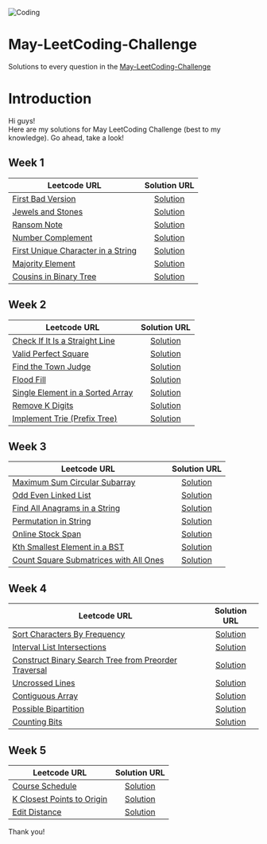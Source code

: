 
![Coding](https://images.unsplash.com/photo-1484417894907-623942c8ee29?ixlib=rb-1.2.1&ixid=eyJhcHBfaWQiOjEyMDd9&auto=format&fit=crop&w=1189&q=80)

# May-LeetCoding-Challenge
Solutions to every question in the [May-LeetCoding-Challenge](https://leetcode.com/explore/featured/card/may-leetcoding-challenge/)  


Introduction
============
Hi guys!     
Here are my solutions for May LeetCoding Challenge (best to my knowledge).
Go ahead, take a look!

Week 1
------


| Leetcode URL        | Solution URL           |
| ------------- |:-------------:|
| [First Bad Version](https://leetcode.com/explore/featured/card/may-leetcoding-challenge/534/week-1-may-1st-may-7th/3316/)  | [Solution](https://github.com/akashgovind95/May-LeetCoding-Challenge/blob/master/Week%201/FirstBadVersion.cpp) |
| [Jewels and Stones](https://leetcode.com/explore/challenge/card/may-leetcoding-challenge/534/week-1-may-1st-may-7th/3317/)  | [Solution](https://github.com/akashgovind95/May-LeetCoding-Challenge/blob/master/Week%201/JewelsAndStones.cpp) |
| [Ransom Note](https://leetcode.com/explore/featured/card/may-leetcoding-challenge/534/week-1-may-1st-may-7th/3318/)  | [Solution](https://github.com/akashgovind95/May-LeetCoding-Challenge/blob/master/Week%201/RansomNote.cpp) |
| [Number Complement](https://leetcode.com/explore/featured/card/may-leetcoding-challenge/534/week-1-may-1st-may-7th/3319/)  | [Solution](https://github.com/akashgovind95/May-LeetCoding-Challenge/blob/master/Week%201/NumberComplement.cpp) |
| [First Unique Character in a String](https://leetcode.com/explore/featured/card/may-leetcoding-challenge/534/week-1-may-1st-may-7th/3320/)  | [Solution](https://github.com/akashgovind95/May-LeetCoding-Challenge/blob/master/Week%201/FirstUniqueCharacterInAString.cpp) |
| [Majority Element](https://leetcode.com/explore/featured/card/may-leetcoding-challenge/534/week-1-may-1st-may-7th/3321/)  | [Solution](https://github.com/akashgovind95/May-LeetCoding-Challenge/blob/master/Week%201/MajorityElement.cpp) |
| [Cousins in Binary Tree](https://leetcode.com/explore/featured/card/may-leetcoding-challenge/534/week-1-may-1st-may-7th/3322/)  | [Solution](https://github.com/akashgovind95/May-LeetCoding-Challenge/blob/master/Week%201/CousinsInBinaryTree.cpp) |


Week 2
------


| Leetcode URL        | Solution URL           |
| ------------- |:-------------:|
| [Check If It Is a Straight Line](https://leetcode.com/explore/featured/card/may-leetcoding-challenge/535/week-2-may-8th-may-14th/3323/)  | [Solution](https://github.com/akashgovind95/May-LeetCoding-Challenge/blob/master/Week%202/CheckIfItIsAStraightLine.cpp) |
| [Valid Perfect Square](https://leetcode.com/explore/featured/card/may-leetcoding-challenge/535/week-2-may-8th-may-14th/3324/)  | [Solution](https://github.com/akashgovind95/May-LeetCoding-Challenge/blob/master/Week%202/ValidPerfectSquare.cpp) |
| [Find the Town Judge](https://leetcode.com/explore/featured/card/may-leetcoding-challenge/535/week-2-may-8th-may-14th/3325/)  | [Solution](https://github.com/akashgovind95/May-LeetCoding-Challenge/blob/master/Week%202/FindTheTownJudge.cpp) |
| [Flood Fill](https://leetcode.com/explore/featured/card/may-leetcoding-challenge/535/week-2-may-8th-may-14th/3326/)  | [Solution](https://github.com/akashgovind95/May-LeetCoding-Challenge/blob/master/Week%202/FloodFill.cpp) |
| [Single Element in a Sorted Array](https://leetcode.com/explore/featured/card/may-leetcoding-challenge/535/week-2-may-8th-may-14th/3327/)  | [Solution](https://github.com/akashgovind95/May-LeetCoding-Challenge/blob/master/Week%202/SingleElementInASortedArray.cpp) |
| [Remove K Digits](https://leetcode.com/explore/featured/card/may-leetcoding-challenge/535/week-2-may-8th-may-14th/3328/)  | [Solution](https://github.com/akashgovind95/May-LeetCoding-Challenge/blob/master/Week%202/RemoveKdigits.cpp) |
| [Implement Trie (Prefix Tree)](https://leetcode.com/explore/featured/card/may-leetcoding-challenge/535/week-2-may-8th-may-14th/3329/)  | [Solution](https://github.com/akashgovind95/May-LeetCoding-Challenge/blob/master/Week%202/ImplementTrie_PrefixTree.cpp) |


Week 3
------


| Leetcode URL        | Solution URL           |
| ------------- |:-------------:|
| [Maximum Sum Circular Subarray](https://leetcode.com/explore/challenge/card/may-leetcoding-challenge/536/week-3-may-15th-may-21st/3330/)  | [Solution](https://github.com/akashgovind95/May-LeetCoding-Challenge/blob/master/Week%203/MaximumSumCircularSubarray.cpp) |
| [Odd Even Linked List](https://leetcode.com/explore/challenge/card/may-leetcoding-challenge/536/week-3-may-15th-may-21st/3331/)  | [Solution](https://github.com/akashgovind95/May-LeetCoding-Challenge/blob/master/Week%203/OddEvenLinkedList.cpp) |
| [Find All Anagrams in a String](https://leetcode.com/explore/featured/card/may-leetcoding-challenge/536/week-3-may-15th-may-21st/3332/)  | [Solution](https://github.com/akashgovind95/May-LeetCoding-Challenge/blob/master/Week%203/FindAllAnagramsInAString.cpp) |
| [Permutation in String](https://leetcode.com/explore/featured/card/may-leetcoding-challenge/536/week-3-may-15th-may-21st/3333/)  | [Solution](https://github.com/akashgovind95/May-LeetCoding-Challenge/blob/master/Week%203/PermutationInString.cpp) |
| [Online Stock Span](https://leetcode.com/explore/featured/card/may-leetcoding-challenge/536/week-3-may-15th-may-21st/3334/)  | [Solution](https://github.com/akashgovind95/May-LeetCoding-Challenge/blob/master/Week%203/OnlineStockSpan.cpp) |
| [Kth Smallest Element in a BST](https://leetcode.com/explore/featured/card/may-leetcoding-challenge/536/week-3-may-15th-may-21st/3335/)  | [Solution](https://github.com/akashgovind95/May-LeetCoding-Challenge/blob/master/Week%203/KthSmallestElementInABst.cpp) |
| [Count Square Submatrices with All Ones](https://leetcode.com/explore/featured/card/may-leetcoding-challenge/536/week-3-may-15th-may-21st/3336/)  | [Solution](https://github.com/akashgovind95/May-LeetCoding-Challenge/blob/master/Week%203/CountSquareSubmatricesWithAllOnes.cpp) |

Week 4
------


| Leetcode URL        | Solution URL           |
| ------------- |:-------------:|
| [Sort Characters By Frequency](https://leetcode.com/explore/featured/card/may-leetcoding-challenge/537/week-4-may-22nd-may-28th/3337/)  | [Solution](https://github.com/akashgovind95/May-LeetCoding-Challenge/blob/master/Week%204/SortCharactersByFrequency.cpp) |
| [Interval List Intersections](https://leetcode.com/explore/featured/card/may-leetcoding-challenge/537/week-4-may-22nd-may-28th/3338/)  | [Solution](https://github.com/akashgovind95/May-LeetCoding-Challenge/blob/master/Week%204/IntervalListIntersections.cpp) |
| [Construct Binary Search Tree from Preorder Traversal](https://leetcode.com/explore/featured/card/may-leetcoding-challenge/537/week-4-may-22nd-may-28th/3339/)  | [Solution](https://github.com/akashgovind95/May-LeetCoding-Challenge/blob/master/Week%204/ConstructBinarySearchTreeFromPreorderTraversal.cpp) |
| [Uncrossed Lines](https://leetcode.com/explore/featured/card/may-leetcoding-challenge/537/week-4-may-22nd-may-28th/3340/)  | [Solution](https://github.com/akashgovind95/May-LeetCoding-Challenge/blob/master/Week%204/UncrossedLines.cpp) |
| [Contiguous Array](https://leetcode.com/explore/featured/card/may-leetcoding-challenge/537/week-4-may-22nd-may-28th/3341/)  | [Solution](https://github.com/akashgovind95/May-LeetCoding-Challenge/blob/master/Week%204/ContiguousArray.cpp) |
| [Possible Bipartition](https://leetcode.com/explore/featured/card/may-leetcoding-challenge/537/week-4-may-22nd-may-28th/3342/)  | [Solution](https://github.com/akashgovind95/May-LeetCoding-Challenge/blob/master/Week%204/PossibleBipartition.cpp) |
| [Counting Bits](https://leetcode.com/explore/featured/card/may-leetcoding-challenge/537/week-4-may-22nd-may-28th/3343/)  | [Solution](https://github.com/akashgovind95/May-LeetCoding-Challenge/blob/master/Week%204/CountingBits.cpp) |


Week 5
------


| Leetcode URL        | Solution URL           |
| ------------- |:-------------:|
| [Course Schedule](https://leetcode.com/explore/featured/card/may-leetcoding-challenge/538/week-5-may-29th-may-31st/3344/)  | [Solution](https://github.com/akashgovind95/May-LeetCoding-Challenge/blob/master/Week%205/CourseSchedule.cpp) |
| [K Closest Points to Origin](https://leetcode.com/explore/featured/card/may-leetcoding-challenge/538/week-5-may-29th-may-31st/3345/)  | [Solution](https://github.com/akashgovind95/May-LeetCoding-Challenge/blob/master/Week%205/KClosestPointsToOrigin.cpp) |
| [Edit Distance](https://leetcode.com/explore/featured/card/may-leetcoding-challenge/538/week-5-may-29th-may-31st/3346/)  | [Solution](https://github.com/akashgovind95/May-LeetCoding-Challenge/blob/master/Week%205/EditDistance.cpp) |


Thank you!


